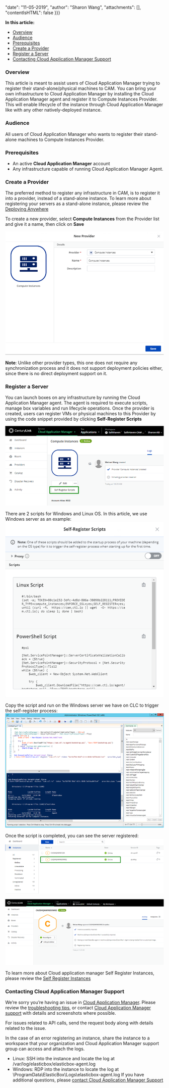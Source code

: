 "date": "11-05-2019",
"author": "Sharon Wang",
"attachments": [],
"contentIsHTML": false
}}}

**In this article:**

* [Overview](#overview)
* [Audience](#audience)
* [Prerequisites](#prerequisites)
* [Create a Provider](#create-a-provider)
* [Register a Server](#register-a-server)
* [Contacting Cloud Application Manager Support](#contacting-cloud-application-manager-support)

### Overview 

This article is meant to assist users of Cloud Application Manager trying to register their stand-alone/physical machines to CAM. You can bring your own infrastructure to Cloud Application Manager by installing the Cloud Application Manager agent and register it to Compute Instances Provider. This will enable lifecycle of the instance through Cloud Application Manager like with any other natively-deployed instance.

### Audience

All users of Cloud Application Manager who wants to register their stand-alone machines to Compute Instances Provider.

### Prerequisites

* An active **Cloud Application Manager** account
* Any infrastructure capable of running Cloud Application Manager Agent.


### Create a Provider

The preferred method to register any infrastructure in CAM, is to register it into a provider, instead of a stand-alone instance. To learn more about registering your servers as a stand-alone instance, please review the [Deploying Anywhere](./deploying-on-anyinfra.md)

To create a new provider, select **Compute Instances** from the Provider list and give it a name, then click on **Save**

![centurylink-add-provider.png](../../images/cloud-application-manager/deploying-anywhere/compute-instances/compute_instances_1.png)

**Note**: Unlike other provider types, this one does not require any synchronization process and it does not support deployment policies either, since there is no direct deployment support on it.

### Register a Server
You can launch boxes on any infrastructure by running the Cloud Application Manager agent. The agent is required to execute scripts, manage box variables and run lifecycle operations. Once the provider is created, users can register VMs or physical machines to this Provider by using the code snippet provided by clicking **Self-Register Scripts**

![register-a-server-1.png](../../images/cloud-application-manager/deploying-anywhere/compute-instances/compute_instances_2.png)

There are 2 scripts for Windows and Linux OS. In this article, we use Windows server as an example:
![register-a-server-2.png](../../images/cloud-application-manager/deploying-anywhere/compute-instances/compute_instances_3.png)

Copy the script and run on the Windows server we have on CLC to trigger the self-register process:
![register-a-server-3.png](../../images/cloud-application-manager/deploying-anywhere/compute-instances/compute_instances_4.png)

Once the script is completed, you can see the server registered:
![register-a-server-4.png](../../images/cloud-application-manager/deploying-anywhere/compute-instances/compute_instances_5.png)

![register-a-server-5.png](../../images/cloud-application-manager/deploying-anywhere/compute-instances/compute_instances_6.png)

To learn more about Cloud application manager Self Register Instances, please review the [Self Register Instances](../Getting%20Started/self-register-instances.md)

### Contacting Cloud Application Manager Support

We’re sorry you’re having an issue in [Cloud Application Manager](https://www.ctl.io/cloud-application-manager/). Please review the [troubleshooting tips](../Troubleshooting/troubleshooting-tips.md), or contact [Cloud Application Manager support](mailto:incident@CenturyLink.com) with details and screenshots where possible.

For issues related to API calls, send the request body along with details related to the issue.

In the case of an error registering an instance, share the instance to a workspace that your organization and Cloud Application Manager support group can access and attach the logs.

* Linux: SSH into the instance and locate the log at /var/log/elasticbox/elasticbox-agent.log
* Windows: RDP into the instance to locate the log at \ProgramData\ElasticBox\Logs\elasticbox-agent.log
If you have additional questions, please [contact Cloud Application Manager Support](mailto:incident@CenturyLink.com)
